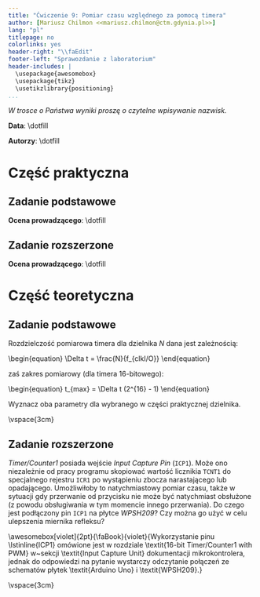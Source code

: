 ```yaml
---
title: "Ćwiczenie 9: Pomiar czasu względnego za pomocą timera"
author: [Mariusz Chilmon <<mariusz.chilmon@ctm.gdynia.pl>>]
lang: "pl"
titlepage: no
colorlinks: yes
header-right: "\\faEdit"
footer-left: "Sprawozdanie z laboratorium"
header-includes: |
  \usepackage{awesomebox}
  \usepackage{tikz}
  \usetikzlibrary{positioning}
...
```


_W trosce o Państwa wyniki proszę o czytelne wpisywanie nazwisk._

**Data**: \dotfill

**Autorzy**: \dotfill

# Część praktyczna

## Zadanie podstawowe

**Ocena prowadzącego**: \dotfill

## Zadanie rozszerzone

**Ocena prowadzącego**: \dotfill

# Część teoretyczna

## Zadanie podstawowe

Rozdzielczość pomiarowa timera dla dzielnika $N$ dana jest zależnością:

\begin{equation}
\Delta t = \frac{N}{f_{clkI/O}}
\end{equation}

zaś zakres pomiarowy (dla timera 16-bitowego):

\begin{equation}
t_{max} = \Delta t (2^{16} - 1)
\end{equation}

Wyznacz oba parametry dla wybranego w części praktycznej dzielnika.

\vspace{3cm}

## Zadanie rozszerzone

_Timer/Counter1_ posiada wejście _Input Capture Pin_ (`ICP1`). Może ono niezależnie od pracy programu skopiować wartość licznikia `TCNT1` do specjalnego rejestru `ICR1` po wystąpieniu zbocza narastającego lub opadającego. Umożliwiłoby to natychmiastowy pomiar czasu, także w sytuacji gdy przerwanie od przycisku nie może być natychmiast obsłużone (z powodu obsługiwania w tym momencie innego przerwania). Do czego jest podłączony pin `ICP1` na płytce _WPSH209_? Czy można go użyć w celu ulepszenia miernika refleksu?

\awesomebox[violet]{2pt}{\faBook}{violet}{Wykorzystanie pinu \lstinline{ICP1} omówione jest w rozdziale \textit{16-bit Timer/Counter1 with PWM} w~sekcji \textit{Input Capture Unit} dokumentacji mikrokontrolera, jednak do odpowiedzi na pytanie wystarczy odczytanie połączeń ze schematów płytek \textit{Arduino Uno} i \textit{WPSH209}.}

\vspace{3cm}
